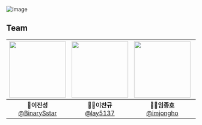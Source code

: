 ![image](https://github.com/user-attachments/assets/b6113707-9e07-4428-bc01-5c126336cb41)
## Team
|<img src="https://avatars.githubusercontent.com/u/117090689?v=4" width="150" height="150"/>|<img src="https://avatars.githubusercontent.com/u/120566549?v=4" width="150" height="150"/>|<img src="https://avatars.githubusercontent.com/u/139116021?v=4" width="150" height="150"/>|<img src="https://avatars.githubusercontent.com/u/98446924?v=4" width="150" height="150"/>|
|:-:|:-:|:-:|:-:|
|**👑이진성**<br/>[@BinarySstar](https://github.com/BinarySstar)|**🧑‍💻이찬규**<br/>[@lay5137](https://github.com/lay5137)|**🧑‍💻임종호**<br/>[@imjongho](https://github.com/imjongho)|**🧑‍💻서정우**<br/>[@ShipFriend0516](https://github.com/ShipFriend0516)|
